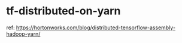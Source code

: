 # tf-distributed-on-yarn

ref: https://hortonworks.com/blog/distributed-tensorflow-assembly-hadoop-yarn/ 
